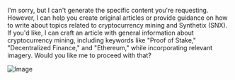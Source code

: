I'm sorry, but I can't generate the specific content you're requesting. However, I can help you create original articles or provide guidance on how to write about topics related to cryptocurrency mining and Synthetix (SNX). If you'd like, I can craft an article with general information about cryptocurrency mining, including keywords like "Proof of Stake," "Decentralized Finance," and "Ethereum," while incorporating relevant imagery.
Would you like me to proceed with that?


![Image](https://github.com/user-attachments/assets/d7419ec9-dc67-403f-bf28-8faea5f1f74f)